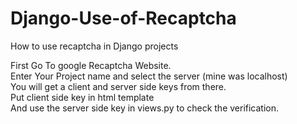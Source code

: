 # Django-Use-of-Recaptcha
How to use recaptcha in Django projects

First Go To google Recaptcha Website. <br>
Enter Your Project name and select the server (mine was localhost) <br>
You will get a client and server side keys from there. <br>
Put client side key in html template <br>
And use the server side key in views.py to check the verification.

